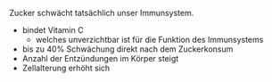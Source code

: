Zucker schwächt tatsächlich unser Immunsystem.

- bindet Vitamin C
	- welches unverzichtbar ist für die Funktion des Immunsystems
- bis zu 40% Schwächung direkt nach dem Zuckerkonsum
- Anzahl der Entzündungen im Körper steigt
- Zellalterung erhöht sich